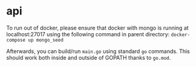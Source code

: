 # api

To run out of docker, please ensure that docker with mongo is running at localhost:27017 using the following command in parent directory: `docker-compose up mongo_seed`

Afterwards, you can build/run `main.go` using standard `go` commands. This should work both inside and outside of GOPATH thanks to `go.mod`.

